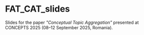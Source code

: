 # FAT_CAT_slides
Slides for the paper *"Conceptual Topic Aggregation"* presented at CONCEPTS 2025 (08–12 September 2025, Romania).
